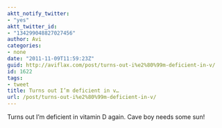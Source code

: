 ```yaml
---
aktt_notify_twitter:
- "yes"
aktt_twitter_id:
- "134299048827027456"
author: Avi
categories:
- none
date: "2011-11-09T11:59:23Z"
guid: http://aviflax.com/post/turns-out-i%e2%80%99m-deficient-in-v/
id: 1622
tags:
- tweet
title: Turns out I’m deficient in v…
url: /post/turns-out-i%e2%80%99m-deficient-in-v/
---
```

Turns out I’m deficient in vitamin D again. Cave boy needs some sun!